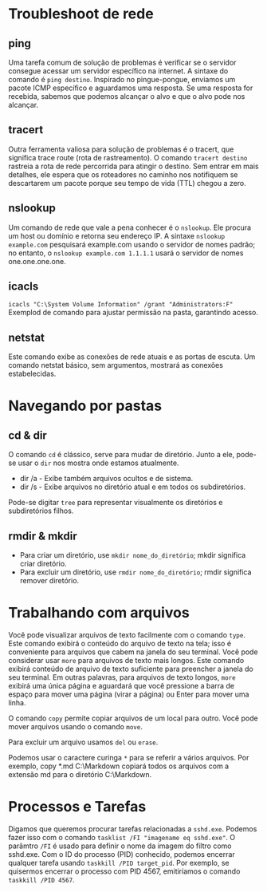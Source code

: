 # Troubleshoot de rede
## ping
Uma tarefa comum de solução de problemas é verificar se o servidor consegue acessar um servidor específico na internet. A sintaxe do comando é ```ping destino```. Inspirado no pingue-pongue, enviamos um pacote ICMP específico e aguardamos uma resposta. Se uma resposta for recebida, sabemos que podemos alcançar o alvo e que o alvo pode nos alcançar.

## tracert
Outra ferramenta valiosa para solução de problemas é o tracert, que significa trace route (rota de rastreamento). O comando ```tracert destino``` rastreia a rota de rede percorrida para atingir o destino. Sem entrar em mais detalhes, ele espera que os roteadores no caminho nos notifiquem se descartarem um pacote porque seu tempo de vida (TTL) chegou a zero.

## nslookup
Um comando de rede que vale a pena conhecer é o ```nslookup```. Ele procura um host ou domínio e retorna seu endereço IP. A sintaxe ```nslookup example.com``` pesquisará example.com usando o servidor de nomes padrão; no entanto, o ```nslookup example.com 1.1.1.1``` usará o servidor de nomes one.one.one.one.

## icacls
```icacls "C:\System Volume Information" /grant "Administrators:F"```
Exemplod de comando para ajustar permissão na pasta, garantindo acesso.

## netstat 
Este comando exibe as conexões de rede atuais e as portas de escuta. Um comando netstat básico, sem argumentos, mostrará as conexões estabelecidas.

# Navegando por pastas
## cd & dir
O comando ```cd``` é clássico, serve para mudar de diretório. Junto a ele, pode-se usar o ```dir``` nos mostra onde estamos atualmente.
* dir /a - Exibe também arquivos ocultos e de sistema.
* dir /s - Exibe arquivos no diretório atual e em todos os subdiretórios.

Pode-se digitar ```tree``` para representar visualmente os diretórios e subdiretórios filhos.

## rmdir & mkdir
* Para criar um diretório, use ```mkdir nome_do_diretório```; mkdir significa criar diretório.
* Para excluir um diretório, use ```rmdir nome_do_diretório```; rmdir significa remover diretório.

# Trabalhando com arquivos
Você pode visualizar arquivos de texto facilmente com o comando ```type```. Este comando exibirá o conteúdo do arquivo de texto na tela; isso é conveniente para arquivos que cabem na janela do seu terminal. Você pode considerar usar ```more``` para arquivos de texto mais longos. Este comando exibirá conteúdo de arquivo de texto suficiente para preencher a janela do seu terminal. Em outras palavras, para arquivos de texto longos, ```more``` exibirá uma única página e aguardará que você pressione a barra de espaço para mover uma página (virar a página) ou Enter para mover uma linha.

O comando ```copy``` permite copiar arquivos de um local para outro.
Você pode mover arquivos usando o comando ```move```.

Para excluir um arquivo usamos ```del``` ou ```erase```.

Podemos usar o caractere curinga ```*``` para se referir a vários arquivos. Por exemplo, copy *.md C:\Markdown copiará todos os arquivos com a extensão md para o diretório C:\Markdown.

# Processos e Tarefas
Digamos que queremos procurar tarefas relacionadas a ```sshd.exe```. Podemos fazer isso com o comando ```tasklist /FI "imagename eq sshd.exe"```. O parâmtro ```/FI``` é usado para definir o nome da imagem do filtro como sshd.exe.
Com o ID do processo (PID) conhecido, podemos encerrar qualquer tarefa usando ```taskkill /PID target_pid```. Por exemplo, se quisermos encerrar o processo com PID 4567, emitiríamos o comando ```taskkill /PID 4567```.









